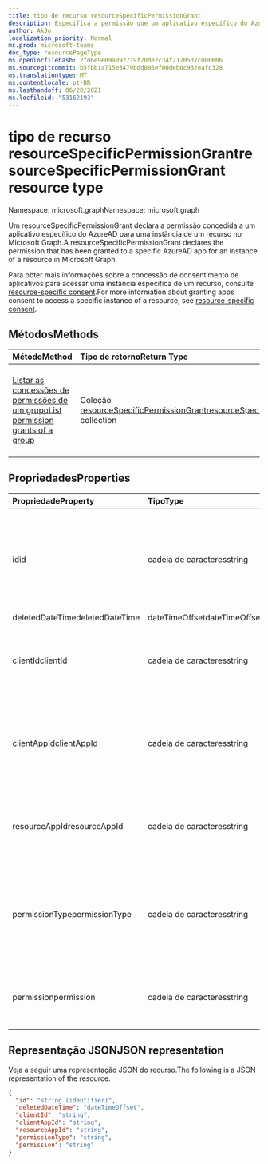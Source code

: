 ```yaml
---
title: tipo de recurso resourceSpecificPermissionGrant
description: Especifica a permissão que um aplicativo específico do Azure AD tem.
author: AkJo
localization_priority: Normal
ms.prod: microsoft-teams
doc_type: resourcePageType
ms.openlocfilehash: 2fd6e9e09a092719f20de2c34f2120537cd00606
ms.sourcegitcommit: b5fbb1a715e3479bdd095ef00deb0c932eafc328
ms.translationtype: MT
ms.contentlocale: pt-BR
ms.lasthandoff: 06/28/2021
ms.locfileid: "53162193"
---
```

# <a name="resourcespecificpermissiongrant-resource-type"></a><span data-ttu-id="37aad-103">tipo de recurso resourceSpecificPermissionGrant</span><span class="sxs-lookup"><span data-stu-id="37aad-103">resourceSpecificPermissionGrant resource type</span></span>

<span data-ttu-id="37aad-104">Namespace: microsoft.graph</span><span class="sxs-lookup"><span data-stu-id="37aad-104">Namespace: microsoft.graph</span></span>

<span data-ttu-id="37aad-105">Um resourceSpecificPermissionGrant declara a permissão concedida a um aplicativo específico do AzureAD para uma instância de um recurso no Microsoft Graph.</span><span class="sxs-lookup"><span data-stu-id="37aad-105">A resourceSpecificPermissionGrant declares the permission that has been granted to a specific AzureAD app for an instance of a resource in Microsoft Graph.</span></span>

<span data-ttu-id="37aad-106">Para obter mais informações sobre a concessão de consentimento de aplicativos para acessar uma instância específica de um recurso, consulte [resource-specific consent](/microsoftteams/platform/graph-api/rsc/resource-specific-consent).</span><span class="sxs-lookup"><span data-stu-id="37aad-106">For more information about granting apps consent to access a specific instance of a resource, see [resource-specific consent](/microsoftteams/platform/graph-api/rsc/resource-specific-consent).</span></span>

## <a name="methods"></a><span data-ttu-id="37aad-107">Métodos</span><span class="sxs-lookup"><span data-stu-id="37aad-107">Methods</span></span>

|  <span data-ttu-id="37aad-108">Método</span><span class="sxs-lookup"><span data-stu-id="37aad-108">Method</span></span>                                                                   |  <span data-ttu-id="37aad-109">Tipo de retorno</span><span class="sxs-lookup"><span data-stu-id="37aad-109">Return Type</span></span>                                                                     | <span data-ttu-id="37aad-110">Descrição</span><span class="sxs-lookup"><span data-stu-id="37aad-110">Description</span></span>                                                  | 
| :------------------------------------------------------------------------ | :------------------------------------------------------------------------------- | :----------------------------------------------------------- |
|[<span data-ttu-id="37aad-111">Listar as concessões de permissões de um grupo</span><span class="sxs-lookup"><span data-stu-id="37aad-111">List permission grants of a group</span></span>](../api/group-list-permissiongrants.md) | <span data-ttu-id="37aad-112">Coleção [resourceSpecificPermissionGrant](resourcespecificpermissiongrant.md)</span><span class="sxs-lookup"><span data-stu-id="37aad-112">[resourceSpecificPermissionGrant](resourcespecificpermissiongrant.md) collection</span></span> | <span data-ttu-id="37aad-113">Listar permissões específicas de recursos que foram concedidas em um grupo [específico.](group.md)</span><span class="sxs-lookup"><span data-stu-id="37aad-113">List resource-specific permissions that have been granted in a specific [group](group.md).</span></span> |

## <a name="properties"></a><span data-ttu-id="37aad-114">Propriedades</span><span class="sxs-lookup"><span data-stu-id="37aad-114">Properties</span></span>

| <span data-ttu-id="37aad-115">Propriedade</span><span class="sxs-lookup"><span data-stu-id="37aad-115">Property</span></span>        | <span data-ttu-id="37aad-116">Tipo</span><span class="sxs-lookup"><span data-stu-id="37aad-116">Type</span></span>          | <span data-ttu-id="37aad-117">Descrição</span><span class="sxs-lookup"><span data-stu-id="37aad-117">Description</span></span>                                                                           |
| :-------------- | :------------ | :------------------------------------------------------------------------------------ |
| <span data-ttu-id="37aad-118">id</span><span class="sxs-lookup"><span data-stu-id="37aad-118">id</span></span>              | <span data-ttu-id="37aad-119">cadeia de caracteres</span><span class="sxs-lookup"><span data-stu-id="37aad-119">string</span></span>        | <span data-ttu-id="37aad-120">O identificador exclusivo da concessão de permissão específica do recurso.</span><span class="sxs-lookup"><span data-stu-id="37aad-120">The unique identifier of the resource-specific permission grant.</span></span> <span data-ttu-id="37aad-121">Somente leitura.</span><span class="sxs-lookup"><span data-stu-id="37aad-121">Read-only.</span></span>           |
| <span data-ttu-id="37aad-122">deletedDateTime</span><span class="sxs-lookup"><span data-stu-id="37aad-122">deletedDateTime</span></span> | <span data-ttu-id="37aad-123">dateTimeOffset</span><span class="sxs-lookup"><span data-stu-id="37aad-123">dateTimeOffset</span></span>| <span data-ttu-id="37aad-124">Não usado.</span><span class="sxs-lookup"><span data-stu-id="37aad-124">Not used.</span></span>                                                                             |
| <span data-ttu-id="37aad-125">clientId</span><span class="sxs-lookup"><span data-stu-id="37aad-125">clientId</span></span>        | <span data-ttu-id="37aad-126">cadeia de caracteres</span><span class="sxs-lookup"><span data-stu-id="37aad-126">string</span></span>        | <span data-ttu-id="37aad-127">ID do aplicativo do Azure AD que recebeu acesso.</span><span class="sxs-lookup"><span data-stu-id="37aad-127">ID of the Azure AD app that has been granted access.</span></span> <span data-ttu-id="37aad-128">Só leitura.</span><span class="sxs-lookup"><span data-stu-id="37aad-128">Read-only.</span></span>                            |
| <span data-ttu-id="37aad-129">clientAppId</span><span class="sxs-lookup"><span data-stu-id="37aad-129">clientAppId</span></span>     | <span data-ttu-id="37aad-130">cadeia de caracteres</span><span class="sxs-lookup"><span data-stu-id="37aad-130">string</span></span>        | <span data-ttu-id="37aad-131">ID da entidade de serviço do aplicativo do Azure AD que recebeu acesso.</span><span class="sxs-lookup"><span data-stu-id="37aad-131">ID of the service principal of the Azure AD app that has been granted access.</span></span> <span data-ttu-id="37aad-132">Só leitura.</span><span class="sxs-lookup"><span data-stu-id="37aad-132">Read-only.</span></span>   |
| <span data-ttu-id="37aad-133">resourceAppId</span><span class="sxs-lookup"><span data-stu-id="37aad-133">resourceAppId</span></span>   | <span data-ttu-id="37aad-134">cadeia de caracteres</span><span class="sxs-lookup"><span data-stu-id="37aad-134">string</span></span>        | <span data-ttu-id="37aad-135">ID do aplicativo do Azure AD que está hospedando o recurso.</span><span class="sxs-lookup"><span data-stu-id="37aad-135">ID of the Azure AD app that is hosting the resource.</span></span> <span data-ttu-id="37aad-136">Só leitura.</span><span class="sxs-lookup"><span data-stu-id="37aad-136">Read-only.</span></span>                        |
| <span data-ttu-id="37aad-137">permissionType</span><span class="sxs-lookup"><span data-stu-id="37aad-137">permissionType</span></span>  | <span data-ttu-id="37aad-138">cadeia de caracteres</span><span class="sxs-lookup"><span data-stu-id="37aad-138">string</span></span>        | <span data-ttu-id="37aad-139">O tipo de permissão.</span><span class="sxs-lookup"><span data-stu-id="37aad-139">The type of permission.</span></span> <span data-ttu-id="37aad-140">Os valores possíveis são: `Application` e `Delegated`.</span><span class="sxs-lookup"><span data-stu-id="37aad-140">Possible values are: `Application`, `Delegated`.</span></span> <span data-ttu-id="37aad-141">Somente leitura.</span><span class="sxs-lookup"><span data-stu-id="37aad-141">Read-only.</span></span> |
| <span data-ttu-id="37aad-142">permission</span><span class="sxs-lookup"><span data-stu-id="37aad-142">permission</span></span>      | <span data-ttu-id="37aad-143">cadeia de caracteres</span><span class="sxs-lookup"><span data-stu-id="37aad-143">string</span></span>        | <span data-ttu-id="37aad-144">O nome da permissão específica do recurso.</span><span class="sxs-lookup"><span data-stu-id="37aad-144">The name of the resource-specific permission.</span></span> <span data-ttu-id="37aad-145">Somente leitura.</span><span class="sxs-lookup"><span data-stu-id="37aad-145">Read-only.</span></span>                                                |

## <a name="json-representation"></a><span data-ttu-id="37aad-146">Representação JSON</span><span class="sxs-lookup"><span data-stu-id="37aad-146">JSON representation</span></span>

<span data-ttu-id="37aad-147">Veja a seguir uma representação JSON do recurso.</span><span class="sxs-lookup"><span data-stu-id="37aad-147">The following is a JSON representation of the resource.</span></span>

<!-- {
  "blockType": "resource",
  "keyProperty": "id",
  "@odata.type": "microsoft.graph.resourceSpecificPermissionGrant"
}-->

```json
{
  "id": "string (identifier)",
  "deletedDateTime": "dateTimeOffset",
  "clientId": "string",
  "clientAppId": "string",
  "resourceAppId": "string",
  "permissionType": "string",
  "permission": "string"
}
```